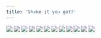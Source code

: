 ```yaml
---
title: 'Shake it you got!'
---
```


![](/images/ribald-youth/part-6/pg60.jpg)
![](/images/ribald-youth/part-6/pg61.jpg)
![](/images/ribald-youth/part-6/pg62.jpg)
![](/images/ribald-youth/part-6/pg63.jpg)
![](/images/ribald-youth/part-6/pg64.jpg)
![](/images/ribald-youth/part-6/pg65.jpg)
![](/images/ribald-youth/part-6/pg66.jpg)
![](/images/ribald-youth/part-6/pg67.jpg)
![](/images/ribald-youth/part-6/pg68.jpg)
![](/images/ribald-youth/part-6/pg69.jpg)
![](/images/ribald-youth/part-6/pg70.jpg)
![](/images/ribald-youth/part-6/pg71.jpg)